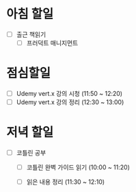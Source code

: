 
# 아침 할일
- [ ] 출근 책읽기
	- [ ] 프러덕트 매니지먼트

# 점심할일
- [ ] Udemy vert.x 강의 시청 (11:50 ~ 12:20)
- [ ] Udemy vert.x 강의 정리 (12:30 ~ 13:00)

# 저녁 할일
- [ ] 코틀린 공부
	- [ ] 코틀린 완벽 가이드 읽기 (10:00 ~ 11:20)
	- [ ] 읽은 내용 정리 (11:30 ~ 12:10)

